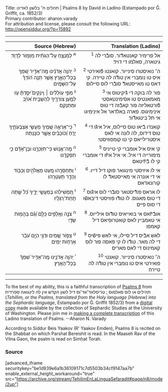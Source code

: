 <html>
<head></head>
<body>
Title: תהלים ח׳ בלשון לאדינו | Psalms 8 by David in Ladino (Estampado por Ǧ. Griffit, ca. 1852/3)<br />
Primary contributor: aharon.varady<br />
For attribution and license, please consult the following URL: <a href="http://opensiddur.org/?p=15892">http://opensiddur.org/?p=15892</a>
<p />
<hr />

<table  class="copyright" style="margin-left: auto;margin-right: auto;" class="draggable">
<thead><tr><th id="x" style="text-align: right;">Source (Hebrew)</th><th style="text-align: right;">Translation (Ladino)</th></tr></thead>
<tbody>
<tr><td style="vertical-align:top;" width="46%">
<div class="liturgy" style="text-align: right;"><span lang="he">
<sup>א</sup>&nbsp;לַמְנַצֵּ֥חַ 
עַֽל־הַגִּתִּ֗ית 
מִזְמ֥וֹר לְדָוִֽד׃
</span></div></td>

<td style="vertical-align:top;" width="53%">
<div class="ladino" style="text-align: right;"><span lang="he">
<sup>1</sup>&nbsp;אל פרימיר קאנטאדﬞור. 
סובﬞרי לה גיטארה, 
סאלמו די דויד׃
</span></div></td></tr>


<tr><td style="vertical-align:top;" width="46%">
<div class="liturgy" style="text-align: right;"><span lang="he">
<sup>ב</sup>&nbsp;יְהוָ֤ה אֲדֹנֵ֗ינוּ 
מָֽה־אַדִּ֣יר שִׁ֭מְךָ בְּכָל־הָאָ֑רֶץ 
אֲשֶׁ֥ר תְּנָ֥ה ה֝וֹדְךָ֗ עַל־הַשָּׁמָֽיִם׃
</span></div></td>

<td style="vertical-align:top;" width="53%">
<div class="ladino" style="text-align: right;"><span lang="he">
<sup>2</sup>&nbsp;ה׳ נואיסטרו סינייור. 
קואנטו פﬞואירטי איס טו נומברי אין טודﬞה לה טיירה. 
קי דאס טו מאייסטאדﬞ סובﬞרי לוס סיילוס׃
</span></div></td></tr>


<tr><td style="vertical-align:top;" width="46%">
<div class="liturgy" style="text-align: right;"><span lang="he">
<sup>ג</sup>&nbsp;מִפִּ֤י עֽוֹלְלִ֨ים ׀ וְֽיֹנְקִים֮ יִסַּ֪דְתָּ֫ עֹ֥ז לְמַ֥עַן צוֹרְרֶ֑יךָ 
לְהַשְׁבִּ֥ית א֝וֹיֵ֗ב וּמִתְנַקֵּֽם׃
</span></div></td>

<td style="vertical-align:top;" width="53%">
<div class="ladino" style="text-align: right;"><span lang="he">
<sup>3</sup>&nbsp;פור לה בוקה די גﬞיקיטוס אי מאמאנטיס טו אסימינטאסטי פﬞורטאליזה פור קאבﬞזה די טוס אינימיגוס. 
פארה באלדאר אל אינימיגו אי תל בינגאדﬞור׃
</span></div></td></tr>


<tr><td style="vertical-align:top;" width="46%">
<div class="liturgy" style="text-align: right;"><span lang="he">
<sup>ד</sup>&nbsp;כִּֽי־אֶרְאֶ֣ה שָׁ֭מֶיךָ 
מַעֲשֵׂ֣י אֶצְבְּעֹתֶ֑יךָ 
יָרֵ֥חַ וְ֝כוֹכָבִ֗ים אֲשֶׁ֣ר כּוֹנָֽנְתָּה׃
</span></div></td>

<td style="vertical-align:top;" width="53%">
<div class="ladino" style="text-align: right;"><span lang="he">
<sup>4</sup>&nbsp;קואנדו בﬞיאו טוס סיילוס, 
איל איגﬞו די טוס דידוס, 
לה לונה אי לאס איסטרילייאס קי טו קומפוזיסטי׃
</span></div></td></tr>


<tr><td style="vertical-align:top;" width="46%">
<div class="liturgy" style="text-align: right;"><span lang="he">
<sup>ה</sup>&nbsp;מָֽה־אֱנ֥וֹשׁ כִּֽי־תִזְכְּרֶ֑נּוּ 
וּבֶן־אָ֝דָ֗ם כִּ֣י תִפְקְדֶֽנּוּ׃
</span></div></td>

<td style="vertical-align:top;" width="53%">
<div class="ladino" style="text-align: right;"><span lang="he">
<sup>5</sup>&nbsp;קי איס איל אומברי קי טייניס מימורייה די איל. 
אי איל איזﬞו די אומברי קי לו בﬞיזﬞיטאס׃
</span></div></td></tr>


<tr><td style="vertical-align:top;" width="46%">
<div class="liturgy" style="text-align: right;"><span lang="he">
<sup>ו</sup>&nbsp;וַתְּחַסְּרֵ֣הוּ מְּ֭עַט מֵאֱלֹהִ֑ים 
וְכָב֖וֹד וְהָדָ֣ר תְּעַטְּרֵֽהוּ׃
</span></div></td>

<td style="vertical-align:top;" width="53%">
<div class="ladino" style="text-align: right;"><span lang="he">
<sup>6</sup>&nbsp;אי לו איזיסטי מינגואר פוקו דיל דייו. 
אי די אונרה אי מאייסטאדﬞ לו קורונאדאס׃
</span></div></td></tr>


<tr><td style="vertical-align:top;" width="46%">
<div class="liturgy" style="text-align: right;"><span lang="he">
<sup>ז</sup>&nbsp;תַּ֭מְשִׁילֵהוּ בְּמַעֲשֵׂ֣י יָדֶ֑יךָ 
כֹּ֝ל שַׁ֣תָּה תַֽחַת־רַגְלָֽיו׃
</span></div></td>

<td style="vertical-align:top;" width="53%">
<div class="ladino" style="text-align: right;"><span lang="he">
<sup>7</sup>&nbsp;לו אראס פודﬞיסטאר סובﬞרי לוס איגﬞוס די טוס מאגוס. 
לו טודﬞו פוזיסטי דיבאשﬞו די סוס פייס׃
</span></div></td></tr>


<tr><td style="vertical-align:top;" width="46%">
<div class="liturgy" style="text-align: right;"><span lang="he">
<sup>ח</sup>&nbsp;צֹנֶ֣ה וַאֲלָפִ֣ים כֻּלָּ֑ם 
וְ֝גַ֗ם בַּהֲמ֥וֹת שָׂדָֽי׃
</span></div></td>

<td style="vertical-align:top;" width="53%">
<div class="ladino" style="text-align: right;"><span lang="he">
<sup>8</sup>&nbsp;אובﬞיזﬞאס אי בואייאיס טודﬞוס אילייוס. 
אי טאמביין לאס קואטרופיאס דיל קאמפו׃
</span></div></td></tr>


<tr><td style="vertical-align:top;" width="46%">
<div class="liturgy" style="text-align: right;"><span lang="he">
<sup>ט</sup>&nbsp;צִפּ֣וֹר שָׁ֭מַיִם 
וּדְגֵ֣י הַיָּ֑ם 
עֹ֝בֵ֗ר אָרְח֥וֹת יַמִּֽים׃
</span></div></td>

<td style="vertical-align:top;" width="53%">
<div class="ladino" style="text-align: right;"><span lang="he">
<sup>9</sup>&nbsp;לאש אבﬞיס דיל סיילו, 
אי לאש פישﬞיס די לה מאר. 
טודﬞו לו קי פאסה פור לוס קאמינוס די לאס מאריס׃
</span></div></td></tr>


<tr><td style="vertical-align:top;" width="46%">
<div class="liturgy" style="text-align: right;"><span lang="he">
<sup>י</sup>&nbsp;יְהוָ֥ה אֲדֹנֵ֑ינוּ 
מָֽה־אַדִּ֥יר שִׁ֝מְךָ֗ בְּכָל־הָאָֽרֶץ׃
</span></div></td>

<td style="vertical-align:top;" width="53%">
<div class="ladino" style="text-align: right;"><span lang="he">
<sup>10</sup>&nbsp;ה׳ נואיסטרו סינייור. 
קואנטי פואירטי איס טו נומברי אין טודﬞה לה טיירה׃
</span></div></td>
</tr>
</tbody></table>

<hr />

To the best of my ability, this is a faithful transcription of <a href="https://en.wikipedia.org/wiki/Psalm_8">Psalms 8</a> from תהילים או לוס סאלמוס ; טריסלאד'אד'וס דיל לשון הקדש אין לה לינגואה ספרדית (<em>Tehillim, or the Psalms, translated from the Holy language [Hebrew] into the Sephardic language</em>, Estampado por Ǧ. Griffit 1852/3) from a <a href="http://digitalcollections.lib.washington.edu/cdm/compoundobject/collection/p16786coll3/id/2453/rec/">digital copy</a> made available by the collection of Sephardic Studies at the University of Washington. Please join me in <a href="https://he.wikisource.org/wiki/%D7%9E%D7%A4%D7%AA%D7%97:Tehilim,_o_los_Salmos,_trezladados_del_leshon_ha-%E1%B8%B3odesh_en_la_lingua_Sefaradit.pdf">making a complete transcription</a> of this Ladino translation of Psalms. --Aharon N. Varady

According to Siddur Beis Yaakov (R' Yaakov Emden), Psalms 8 is recited on the Shabbat on which Parshat Bereishit is read. In the Maaseh Rav of the Vilna Gaon, the psalm is read on Simḥat Torah.

<h3>Source</h3>

[advanced_iframe securitykey="be1d939e6a1b36109171c7d5503b34cf9147aa7b" enable_external_height_workaround="true" src="https://archive.org/stream/TehilimEnLaLinguaSefaradit#page/n8/mode/2up"]

</body>
</html>
